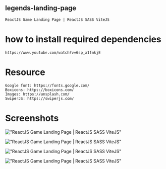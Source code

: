 ## legends-landing-page

    ReactJS Game Landing Page | ReactJS SASS ViteJS


# how to install required  dependencies

    https://www.youtube.com/watch?v=6sp_a1fnkjE

# Resource

    Google font: https://fonts.google.com/
    Boxicons: https://boxicons.com/
    Images: https://unsplash.com/
    SwiperJS: https://swiperjs.com/

# Screenshots

!["ReactJS Game Landing Page | ReactJS SASS ViteJS"](https://user-images.githubusercontent.com/67447840/139580486-542d3b05-2e78-4b43-8b3c-ca36cad927c9.png "ReactJS Game Landing Page | ReactJS SASS ViteJS")

!["ReactJS Game Landing Page | ReactJS SASS ViteJS"](https://user-images.githubusercontent.com/67447840/139580545-7ef0116a-8852-4323-9126-c20165265b65.png "ReactJS Game Landing Page | ReactJS SASS ViteJS")

!["ReactJS Game Landing Page | ReactJS SASS ViteJS"](https://user-images.githubusercontent.com/67447840/139580571-f03b01f8-8e43-48e5-988e-9ce55fb56545.png "ReactJS Game Landing Page | ReactJS SASS ViteJS")

!["ReactJS Game Landing Page | ReactJS SASS ViteJS"](https://user-images.githubusercontent.com/67447840/139580618-5289acc0-77c7-49f4-be44-29917c785f7b.png "ReactJS Game Landing Page | ReactJS SASS ViteJS")
